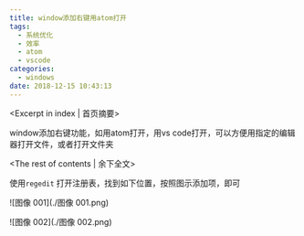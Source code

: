 ```yaml
---
title: window添加右键用atom打开
tags:
  - 系统优化
  - 效率
  - atom
  - vscode
categories:
  - windows
date: 2018-12-15 10:43:13
---
```

<Excerpt in index | 首页摘要> 

window添加右键功能，如用atom打开，用vs code打开，可以方便用指定的编辑器打开文件，或者打开文件夹

<!-- more -->
<The rest of contents | 余下全文>

使用`regedit` 打开注册表，找到如下位置，按照图示添加项，即可

![图像 001](./图像 001.png)

![图像 002](./图像 002.png)

